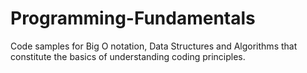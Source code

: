 # Programming-Fundamentals
Code samples for Big O notation, Data Structures and Algorithms that constitute the basics of understanding coding principles.
